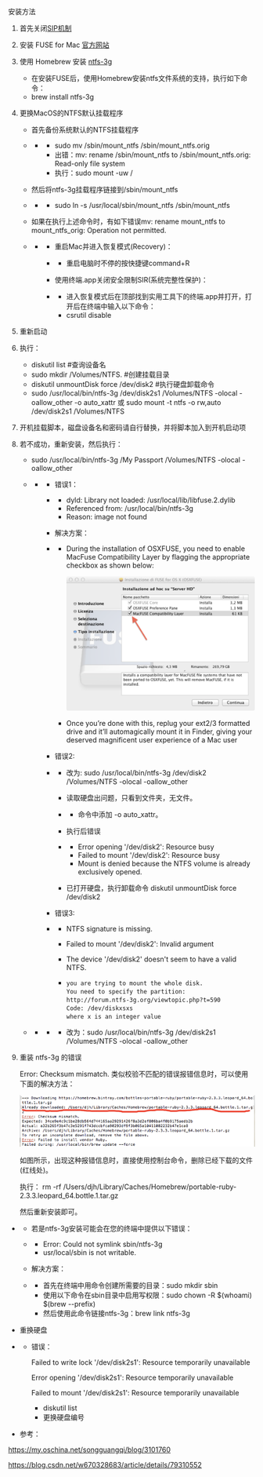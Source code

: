 安装方法

1. 首先关闭[SIP机制](https://www.freebuf.com/articles/system/97411.html)

2. 安装 FUSE for Mac [官方网站](https://osxfuse.github.io/)

3. 使用 Homebrew 安装 [ntfs-3g](https://github.com/osxfuse/osxfuse/wiki/NTFS-3G)

   - 在安装FUSE后，使用Homebrew安装ntfs文件系统的支持，执行如下命令：
   - brew install ntfs-3g

4. 更换MacOS的NTFS默认挂载程序

   - 首先备份系统默认的NTFS挂载程序

   - - - sudo mv /sbin/mount_ntfs /sbin/mount_ntfs.orig
       - 出错：mv: rename /sbin/mount_ntfs to /sbin/mount_ntfs.orig: Read-only file system
       - 执行：sudo mount -uw /

   - 然后将ntfs-3g挂载程序链接到/sbin/mount_ntfs

   - - - sudo ln -s /usr/local/sbin/mount_ntfs /sbin/mount_ntfs

   - 如果在执行上述命令时，有如下错误mv: rename mount_ntfs to mount_ntfs_orig: Operation not permitted.

   - - - 重启Mac并进入恢复模式(Recovery)：

       - - 重启电脑时不停的按快捷键command+R

       - 使用终端.app关闭安全限制SIR(系统完整性保护)：

       - - 进入恢复模式后在顶部找到实用工具下的终端.app并打开，打开后在终端中输入以下命令：
         - csrutil disable

5. 重新启动

6. 执行：

   - diskutil list #查询设备名
   - sudo mkdir /Volumes/NTFS. #创建挂载目录
   - diskutil unmountDisk force /dev/disk2 #执行硬盘卸载命令
   - sudo /usr/local/bin/ntfs-3g /dev/disk2s1 /Volumes/NTFS -olocal -oallow_other -o auto_xattr  或  sudo mount -t ntfs -o rw,auto /dev/disk2s1 /Volumes/NTFS  

7. 开机挂载脚本，磁盘设备名和密码请自行替换，并将脚本加入到开机启动项

8. 若不成功，重新安装，然后执行：

   - sudo /usr/local/bin/ntfs-3g /My Passport /Volumes/NTFS -olocal -oallow_other

   - - - 错误1：

       - - dyld: Library not loaded: /usr/local/lib/libfuse.2.dylib 
         - Referenced from: /usr/local/bin/ntfs-3g
         - Reason: image not found

       - 解决方案：

       - - During the installation of OSXFUSE, you need to enable MacFuse Compatibility Layer by flagging the appropriate checkbox as shown below:

           ![image-20210629001524905](images/image-20210629001524905.png)

         - Once you’re done with this, replug your ext2/3 formatted drive and it’ll automagically mount it in Finder, giving your deserved magnificent user experience of a Mac user 

       - 错误2:

       - - 改为: sudo /usr/local/bin/ntfs-3g /dev/disk2 /Volumes/NTFS -olocal -oallow_other

         - 读取硬盘出问题，只看到文件夹，无文件。

         - - 命令中添加 -o auto_xattr。

         - 执行后错误

         - - Error opening '/dev/disk2': Resource busy
           - Failed to mount '/dev/disk2': Resource busy
           - Mount is denied because the NTFS volume is already exclusively opened.

         - 已打开硬盘，执行卸载命令 diskutil unmountDisk force /dev/disk2

       - 错误3:

       - - NTFS signature is missing.

         - Failed to mount '/dev/disk2': Invalid argument

         - The device '/dev/disk2' doesn't seem to have a valid NTFS.

         - ```bash
           you are trying to mount the whole disk.
           You need to specify the partition:
           http://forum.ntfs-3g.org/viewtopic.php?t=590
           Code: /dev/diskxsxs
           where x is an integer value
           ```

   - - - - 改为：sudo /usr/local/bin/ntfs-3g /dev/disk2s1 /Volumes/NTFS -olocal -oallow_other

9. 重装 ntfs-3g 的错误

   Error: Checksum mismatch. 类似校验不匹配的错误报错信息时，可以使用下面的解决方法：

   ![image-20210629002130113](images/image-20210629002130113.png)

   如图所示，出现这种报错信息时，直接使用控制台命令，删除已经下载的文件(红线处)。

   执行： rm -rf /Users/djh/Library/Caches/Homebrew/portable-ruby-2.3.3.leopard_64.bottle.1.tar.gz

   然后重新安装即可。

- - 若是ntfs-3g安装可能会在您的终端中提供以下错误：

  - - Error: Could not symlink sbin/ntfs-3g
    - usr/local/sbin is not writable.

  - 解决方案：

  - - 首先在终端中用命令创建所需要的目录：sudo mkdir sbin
    - 使用以下命令在sbin目录中启用写权限：sudo chown -R $(whoami) $(brew --prefix) 
    - 然后使用此命令链接ntfs-3g：brew link ntfs-3g

- 重换硬盘

- - 错误：

    Failed to write lock '/dev/disk2s1': Resource temporarily unavailable

    Error opening '/dev/disk2s1': Resource temporarily unavailable

    Failed to mount '/dev/disk2s1': Resource temporarily unavailable

    - diskutil list
    - 更换硬盘编号

- 参考：

https://my.oschina.net/songguangqi/blog/3101760

https://blog.csdn.net/w670328683/article/details/79310552